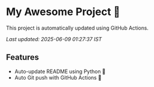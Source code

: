 # My Awesome Project 🚀

This project is automatically updated using GitHub Actions.

_Last updated: 2025-06-09 01:27:37 IST_

## Features
- Auto-update README using Python 🐍
- Auto Git push with GitHub Actions 🤖
